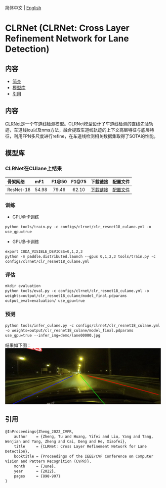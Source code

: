 简体中文 | [English](README.md)

# CLRNet (CLRNet: Cross Layer Refinement Network for Lane Detection)

## 内容
- [简介](#简介)
- [模型库](#模型库)
- [引用](#引用)

## 内容

[CLRNet](https://arxiv.org/abs/2203.10350)是一个车道线检测模型。CLRNet模型设计了车道线检测的直线先验轨迹，车道线iou以及nms方法，融合提取车道线轨迹的上下文高层特征与底层特征，利用FPN多尺度进行refine，在车道线检测相关数据集取得了SOTA的性能。

## 模型库

### CLRNet在CUlane上结果

| 骨架网络       | mF1 | F1@50   |    F1@75    | 下载链接 | 配置文件 |
| :--------------| :------- |  :----: | :------: | :----: |:-----: |
| ResNet-18         | 54.98 |  79.46  |    62.10   | [下载链接]() | [配置文件](./clr_resnet18_culane.yml) |

### 训练
- GPU单卡训练
```shell
python tools/train.py -c configs/clrnet/clr_resnet18_culane.yml -o use_gpu=true
```
- GPU多卡训练
```shell
export CUDA_VISIBLE_DEVICES=0,1,2,3
python -m paddle.distributed.launch --gpus 0,1,2,3 tools/train.py -c configs/clrnet/clr_resnet18_culane.yml
```

### 评估
```shell
mkdir evaluation
python tools/eval.py -c configs/clrnet/clr_resnet18_culane.yml -o weights=output/clr_resnet18_culane/model_final.pdparams output_eval=evaluation/ use_gpu=true
```

### 预测
```shell
python tools/infer_culane.py -c configs/clrnet/clr_resnet18_culane.yml -o weights=output/clr_resnet18_culane/model_final.pdparams use_gpu=true --infer_img=demo/lane00000.jpg
```
结果如下图：
![](../../demo/lane00000_result.jpg)
## 引用
```
@InProceedings{Zheng_2022_CVPR,
    author    = {Zheng, Tu and Huang, Yifei and Liu, Yang and Tang, Wenjian and Yang, Zheng and Cai, Deng and He, Xiaofei},
    title     = {CLRNet: Cross Layer Refinement Network for Lane Detection},
    booktitle = {Proceedings of the IEEE/CVF Conference on Computer Vision and Pattern Recognition (CVPR)},
    month     = {June},
    year      = {2022},
    pages     = {898-907}
}
```